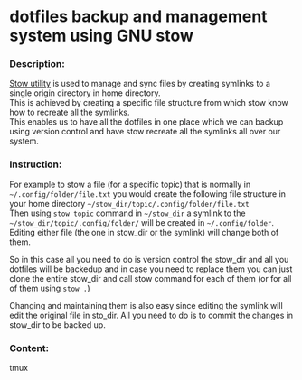 # dotfiles backup and management system using GNU stow

### Description:

[Stow utility](https://www.gnu.org/software/stow/) is used to manage and sync files by creating symlinks to a single origin directory in home directory.  
This is achieved by creating a specific file structure from which stow know how to recreate all the symlinks.  
This enables us to have all the dotfiles in one place which we can backup using version control and have stow recreate all the symlinks all over our system.


### Instruction:

For example to stow a file (for a specific topic) that is normally in `~/.config/folder/file.txt` you would create the following file structure in your home directory `~/stow_dir/topic/.config/folder/file.txt`  
Then using `stow topic` command in `~/stow_dir` a symlink to the `~/stow_dir/topic/.config/folder/` will be created in `~/.config/folder`.  
Editing either file (the one in stow_dir or the symlink) will change both of them.

So in this case all you need to do is version control the stow_dir and all you dotfiles will be backedup and in case you need to replace them you can just clone the entire stow_dir and call stow command for each of them (or for all of them using `stow .`)

Changing and maintaining them is also easy since editing the symlink will edit the original file in sto_dir. All you need to do is to commit the changes in stow_dir to be backed up.

### Content:
tmux
